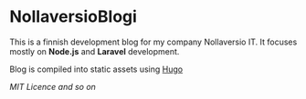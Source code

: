 # NollaversioBlogi

This is a finnish development blog for my company Nollaversio IT. It focuses mostly on **Node.js** and **Laravel** development.

Blog is compiled into static assets using [Hugo](https://gohugo.io/)

*MIT Licence and so on*
